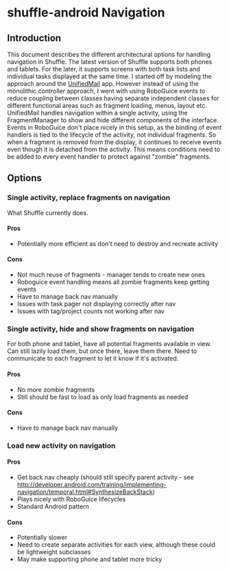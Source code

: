 # shuffle-android Navigation

## Introduction

This document describes the different architectural options for handling navigation in Shuffle. The latest version of Shuffle supports both phones and tablets. For the later, it supports screens with both task lists and individual tasks displayed at the same time. I started off by modeling the approach around the [UnifiedMail](https://android.googlesource.com/platform/packages/apps/UnifiedEmail/) app. However instead of using the monolithic controller approach, I went with using RoboGuice events to reduce coupling between classes having separate independent classes for different functional areas such as fragment loading, menus, layout etc. UnifiedMail handles navigation within a single activity, using the FragmentManager to show and hide different components of the interface. Events in RoboGuice don't place nicely in this setup, as the binding of event handlers is tied to the lifecycle of the activity, not individual fragments. So when a fragment is removed from the display, it continues to receive events even though it is detached from the activity. This means conditions need to be added to every event handler to protect against "zombie" fragments.

## Options

### Single activity, replace fragments on navigation

What Shuffle currently does.

#### Pros 

* Potentially more efficient as don't need to destroy and recreate activity

#### Cons

* Not much reuse of fragments - manager tends to create new ones
* Roboguice event handling means all zombie fragments keep getting events
* Have to manage back nav manually
* Issues with task pager not displaying correctly after nav
* Issues with tag/project counts not working after nav

### Single activity, hide and show fragments on navigation

For both phone and tablet, have all potential fragments available in view. Can still lazily load them, but once there, leave them there.
Need to communicate to each fragment to let it know if it's activated.

#### Pros

* No more zombie fragments
* Still should be fast to load as only load fragments as needed

#### Cons

* Have to manage back nav manually

### Load new activity on navigation

#### Pros

* Get back nav cheaply (should still specify parent activity - see http://developer.android.com/training/implementing-navigation/temporal.html#SynthesizeBackStack)
* Plays nicely with RoboGuice lifecycles
* Standard Android pattern

#### Cons

* Potentially slower
* Need to create separate activities for each view, although these could be lightweight subclasses
* May make supporting phone and tablet more tricky
